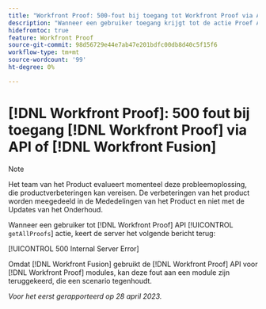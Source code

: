 ```yaml
---
title: "Workfront Proof: 500-fout bij toegang tot Workfront Proof via API of Workfront Fusion"
description: "Wanneer een gebruiker toegang krijgt tot de actie Proef API getAllProofs, retourneert de Workfront Proof-server het bericht: 500 Interne serverfout"
hidefromtoc: true
feature: Workfront Proof
source-git-commit: 98d56729e44e7ab47e201bdfc00db8d40c5f15f6
workflow-type: tm+mt
source-wordcount: '99'
ht-degree: 0%

---
```



# [!DNL Workfront Proof]: 500 fout bij toegang [!DNL Workfront Proof] via API of [!DNL Workfront Fusion]

>[!NOTE]
>
>Het team van het Product evalueert momenteel deze probleemoplossing, die productverbeteringen kan vereisen. De verbeteringen van het product worden meegedeeld in de Mededelingen van het Product en niet met de Updates van het Onderhoud.

<!--This article is on Proof and Fusion TOCs-->

Wanneer een gebruiker tot [!DNL Workfront Proof] API [!UICONTROL `getAllProofs`] actie, keert de server het volgende bericht terug:

[!UICONTROL 500 Internal Server Error]

Omdat [!DNL Workfront Fusion] gebruikt de [!DNL Workfront Proof] API voor [!DNL Workfront Proof] modules, kan deze fout aan een module zijn teruggekeerd, die een scenario tegenhoudt.

_Voor het eerst gerapporteerd op 28 april 2023._

